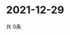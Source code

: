 # 2021-12-29
  共 0条

  <!-- BEGIN -->
  <!-- 最后更新时间Wed Dec 29 2021 03:03:57 GMT+0000 (Coordinated Universal Time) -->
  
  <!-- END -->
  
  